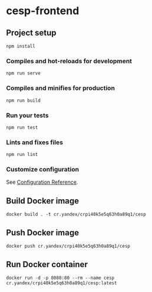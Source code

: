 # cesp-frontend

## Project setup
```
npm install
```

### Compiles and hot-reloads for development
```
npm run serve
```

### Compiles and minifies for production
```
npm run build
```

### Run your tests
```
npm run test
```

### Lints and fixes files
```
npm run lint
```

### Customize configuration
See [Configuration Reference](https://cli.vuejs.org/config/).

## Build Docker image
```
docker build . -t cr.yandex/crpi40k5e5q63h0a89q1/cesp
```

## Push Docker image
```
docker push cr.yandex/crpi40k5e5q63h0a89q1/cesp
```

## Run Docker container
```
docker run -d -p 8080:80 --rm --name cesp cr.yandex/crpi40k5e5q63h0a89q1/cesp:latest 
```

